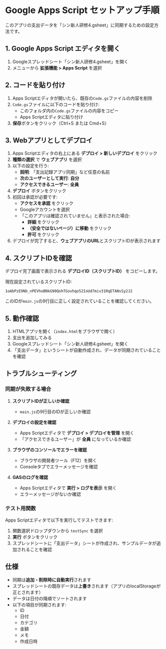 # Google Apps Script セットアップ手順

このアプリの支出データを「シン新人研修4.gsheet」に同期するための設定方法です。

## 1. Google Apps Script エディタを開く

1. Googleスプレッドシート「シン新人研修4.gsheet」を開く
2. メニューから **拡張機能 > Apps Script** を選択

## 2. コードを貼り付け

1. Apps Scriptエディタが開いたら、既存の`Code.gs`ファイルの内容を削除
2. `Code.gs`ファイルに以下のコードを貼り付け:
   - このフォルダ内の`Code.gs`ファイルの内容をコピー
   - Apps Scriptエディタに貼り付け
3. **保存**ボタンをクリック（Ctrl+S または Cmd+S）

## 3. Webアプリとしてデプロイ

1. Apps Scriptエディタの右上にある **デプロイ > 新しいデプロイ** をクリック
2. **種類の選択** で **ウェブアプリ** を選択
3. 以下の設定を行う:
   - **説明**: 「支出記録アプリ同期」など任意の名前
   - **次のユーザーとして実行**: **自分**
   - **アクセスできるユーザー**: **全員**
4. **デプロイ** ボタンをクリック
5. 初回は承認が必要です:
   - **アクセスを承認** をクリック
   - Googleアカウントを選択
   - 「このアプリは確認されていません」と表示された場合:
     - **詳細** をクリック
     - **（安全ではないページ）に移動** をクリック
     - **許可** をクリック
6. デプロイが完了すると、**ウェブアプリのURL**とスクリプトIDが表示されます

## 4. スクリプトIDを確認

デプロイ完了画面で表示される **デプロイID（スクリプトID）** をコピーします。

現在設定されているスクリプトID:
```
1oAbPzE9Nb_nPEVhoBNkG90QohTGovhqo52IoUd7miv31RqETANsSy2J2
```

このIDが`main.js`の9行目に正しく設定されていることを確認してください。

## 5. 動作確認

1. HTMLアプリを開く（`index.html`をブラウザで開く）
2. 支出を追加してみる
3. Googleスプレッドシート「シン新人研修4.gsheet」を開く
4. 「支出データ」というシートが自動作成され、データが同期されていることを確認

## トラブルシューティング

### 同期が失敗する場合

1. **スクリプトIDが正しいか確認**
   - `main.js`の9行目のIDが正しいか確認

2. **デプロイの設定を確認**
   - Apps Scriptエディタで **デプロイ > デプロイを管理** を開く
   - 「アクセスできるユーザー」が **全員** になっているか確認

3. **ブラウザのコンソールでエラーを確認**
   - ブラウザの開発者ツール（F12）を開く
   - Consoleタブでエラーメッセージを確認

4. **GASのログを確認**
   - Apps Scriptエディタで **実行 > ログを表示** を開く
   - エラーメッセージがないか確認

### テスト用関数

Apps Scriptエディタで以下を実行してテストできます:

1. 関数選択ドロップダウンから `testSync` を選択
2. **実行** ボタンをクリック
3. スプレッドシートに「支出データ」シートが作成され、サンプルデータが追加されることを確認

## 仕様

- 同期は**追加・削除時に自動実行**されます
- スプレッドシートの既存データは**上書き**されます（アプリのlocalStorageが正とされます）
- データは日付の降順でソートされます
- 以下の項目が同期されます:
  - ID
  - 日付
  - カテゴリ
  - 金額
  - メモ
  - 作成日時
